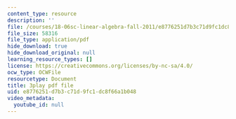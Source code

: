 ```yaml
---
content_type: resource
description: ''
file: /courses/18-06sc-linear-algebra-fall-2011/e8776251d7b3c71d9fc1dc8f66a1b048_JibVXBElKL0.pdf
file_size: 58316
file_type: application/pdf
hide_download: true
hide_download_original: null
learning_resource_types: []
license: https://creativecommons.org/licenses/by-nc-sa/4.0/
ocw_type: OCWFile
resourcetype: Document
title: 3play pdf file
uid: e8776251-d7b3-c71d-9fc1-dc8f66a1b048
video_metadata:
  youtube_id: null
---
```

